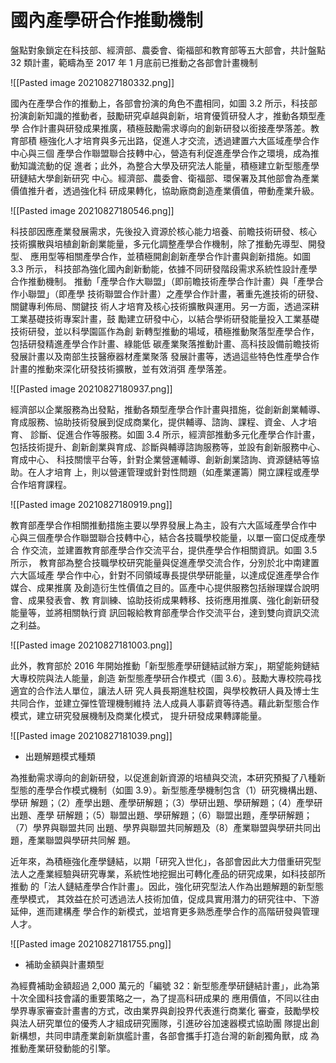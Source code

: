 # 國內產學研合作推動機制

盤點對象鎖定在科技部、經濟部、農委會、衛福部和教育部等五大部會，共計盤點 32 類計畫，範疇為至 2017 年 1 月底前已推動之各部會計畫機制
  
![[Pasted image 20210827180332.png]]

國內在產學合作的推動上，各部會扮演的角色不盡相同，如圖 3.2 所示，科技部 扮演創新知識的推動者，鼓勵研究卓越與創新，培育優質研發人才，推動各類型產學 合作計畫與研發成果推廣，積極鼓勵需求導向的創新研發以銜接產學落差。教育部積 極強化人才培育與多元出路，促進人才交流，透過建置六大區域產學合作中心與三個 產學合作聯盟聯合技轉中心，營造有利促進產學合作之環境，成為推動知識流動的促 進者；此外，為整合大學及研究法人能量，積極建立新型態產學研鏈結大學創新研究 中心。經濟部、農委會、衛福部、環保署及其他部會為產業價值推升者，透過強化科 研成果轉化，協助廠商創造產業價值，帶動產業升級。  

![[Pasted image 20210827180546.png]]  

科技部因應產業發展需求，先後投入資源於核心能力培養、前瞻技術研發、核心 技術擴散與培植創新創業能量，多元化調整產學合作機制，除了推動先導型、開發型、 應用型等相關產學合作，並積極開創創新產學合作計畫與創新措施。如圖 3.3 所示， 科技部為強化國內創新動能，依據不同研發階段需求系統性設計產學合作推動機制。 推動「產學合作大聯盟」（即前瞻技術產學合作計畫）與「產學合作小聯盟」（即產學 技術聯盟合作計畫）之產學合作計畫，著重先進技術的研發、關鍵專利佈局、關鍵技 術人才培育及核心技術擴散與運用。另一方面，透過深耕工業基礎技術專案計畫，鼓 勵建立研發中心，以結合學術研發能量投入工業基礎技術研發，並以科學園區作為創 新轉型推動的場域，積極推動聚落型產學合作，包括研發精進產學合作計畫、綠能低 碳產業聚落推動計畫、高科技設備前瞻技術發展計畫以及南部生技醫療器材產業聚落 發展計畫等，透過這些特色性產學合作計畫的推動來深化研發技術擴散，並有效消弭 產學落差。

![[Pasted image 20210827180937.png]]  

經濟部以企業服務為出發點，推動各類型產學合作計畫與措施，從創新創業輔導、 育成服務、協助技術發展到促成商業化，提供輔導、諮詢、課程、資金、人才培育、 診斷、促進合作等服務。如圖 3.4 所示，經濟部推動多元化產學合作計畫，包括技術提升、創新創業與育成、診斷與輔導諮詢服務等，並設有創新服務中心、育成中心、 科技關懷平台等，針對企業營運輔導、創新創業諮詢、資源鏈結等協助。在人才培育 上，則以營運管理或針對性問題（如產業運籌）開立課程或產學合作培育課程。

![[Pasted image 20210827180919.png]]  

教育部產學合作相關推動措施主要以學界發展上為主，設有六大區域產學合作中 心與三個產學合作聯盟聯合技轉中心，結合各技職學校能量，以單一窗口促成產學合 作交流，並建置教育部產學合作交流平台，提供產學合作相關資訊。如圖 3.5 所示， 教育部為整合技職學校研究能量與促進產學交流合作，分別於北中南建置六大區域產 學合作中心，針對不同領域專長提供學研能量，以達成促進產學合作媒合、成果推廣 及創造衍生性價值之目的。區產中心提供服務包括辦理媒合說明會、成果發表會、教 育訓練、協助技術成果轉移、技術應用推廣、強化創新研發能量等，並將相關執行資 訊回報給教育部產學合作交流平台，達到雙向資訊交流之利益。

![[Pasted image 20210827181003.png]]  

此外，教育部於 2016 年開始推動「新型態產學研鏈結試辦方案」，期望能夠鏈結大專校院與法人能量，創造 新型態產學研合作模式（圖 3.6）。鼓勵大專校院尋找適宜的合作法人單位，讓法人研 究人員長期進駐校園，與學校教研人員及博士生共同合作，並建立彈性管理機制維持 法人成員人事薪資等待遇。藉此新型態合作模式，建立研究發展機制及商業化模式， 提升研發成果轉譯能量。

![[Pasted image 20210827181039.png]]  

- 出題解題模式種類

為推動需求導向的創新研發，以促進創新資源的培植與交流，本研究預擬了八種新 型態的產學合作模式機制（如圖 3.9）。新型態產學機制包含（1）研究機構出題、學研 解題；（2）產學出題、產學研解題；（3）學研出題、學研解題；（4）產學研出題、產學 研解題；（5）聯盟出題、學研解題；（6）聯盟出題，產學研解題；（7）學界與聯盟共同 出題、學界與聯盟共同解題及（8）產業聯盟與學研共同出題，產業聯盟與學研共同解 題。  

近年來，為積極強化產學鏈結，以期「研究入世化」，各部會因此大力借重研究型 法人之產業經驗與研究專業，系統性地挖掘出可轉化產品的研究成果，如科技部所推動 的「法人鏈結產學合作計畫」。因此，強化研究型法人作為出題解題的新型態產學模式， 其效益在於可透過法人技術加值，促成具實用潛力的研究往中、下游延伸，進而建構產 學合作的新模式，並培育更多熟悉產學合作的高階研發與管理人才。

![[Pasted image 20210827181755.png]]  

- 補助金額與計畫類型

為經費補助金額超過 2,000 萬元的「編號 32：新型態產學研鏈結計畫」，此為第十次全國科技會議的重要策略之一，為了提高科研成果的 應用價值，不同以往由學界專家審查計畫書的方式，改由業界與創投界代表進行商業化 審查，鼓勵學校與法人研究單位的優秀人才組成研究團隊，引進矽谷加速器模式協助團 隊提出創新構想，共同申請產業創新旗艦計畫，各部會攜手打造台灣的新創獨角獸，成 為推動產業研發動能的引擎。  